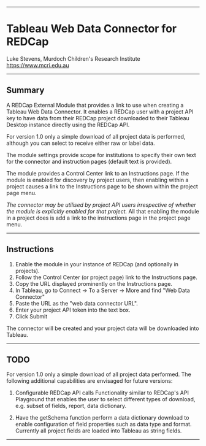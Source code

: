 ********************************************************************************
# Tableau Web Data Connector for REDCap

Luke Stevens, Murdoch Children's Research Institute https://www.mcri.edu.au

********************************************************************************
## Summary

A REDCap External Module that provides a link to use when creating a Tableau Web
Data Connector. It enables a REDCap user with a project API key to have data 
from their REDCap project downloaded to their Tableau Desktop instance directly
using the REDCap API.

For version 1.0 only a simple download of all project data is performed, 
although you can select to receive either raw or label data. 

The module settings provide scope for institutions to specify their own text
for the connector and instruction pages (default text is provided).

The module provides a Control Center link to an Instructions page. If the module
is enabled for discovery by project users, then enabling within a project causes
a link to the Instructions page to be shown within the project page menu. 

*The connector may be utilised by project API users irrespective of whether the 
module is explicitly enabled for that project.* All that enabling the module in
a project does is add a link to the instructions page in the project page menu.

********************************************************************************
## Instructions

1. Enable the module in your instance of REDCap (and optionally in projects).
2. Follow the Control Center (or project page) link to the Instructions page.
3. Copy the URL displayed prominently on the Instructions page.
4. In Tableau, go to Connect -> To a Server -> More and find 
   \"Web Data Connector\" 
5. Paste the URL as the \"web data connector URL\".
6. Enter your project API token into the text box.
7. Click Submit

The connector will be created and your project data will be downloaded into 
Tableau.

********************************************************************************
## TODO

For version 1.0 only a simple download of all project data performed. 
The following additional capabilities are envisaged for future versions:

1. Configurable REDCap API calls 
   Functionality similar to REDCap's API Playground that enables the user to 
   select different types of download, e.g. subset of fields, report, data 
   dictionary.

2. Have the getSchema function perform a data dictionary download to enable 
   configuration of field properties such as data type and format. Currently all
   project fields are loaded into Tableau as string fields.
   
********************************************************************************